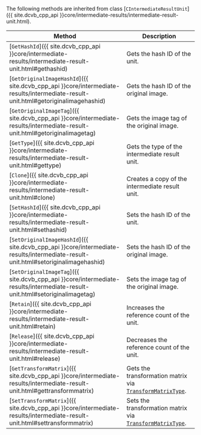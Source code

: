 
The following methods are inherited from class [`CIntermediateResultUnit`]({{ site.dcvb_cpp_api }}core/intermediate-results/intermediate-result-unit.html).

| Method               | Description |
|----------------------|-------------|
| [`GetHashId`]({{ site.dcvb_cpp_api }}core/intermediate-results/intermediate-result-unit.html#gethashid) | Gets the hash ID of the unit.|
| [`GetOriginalImageHashId`]({{ site.dcvb_cpp_api }}core/intermediate-results/intermediate-result-unit.html#getoriginalimagehashid) | Gets the hash ID of the original image. |
| [`GetOriginalImageTag`]({{ site.dcvb_cpp_api }}core/intermediate-results/intermediate-result-unit.html#getoriginalimagetag) | Gets the image tag of the original image. |
| [`GetType`]({{ site.dcvb_cpp_api }}core/intermediate-results/intermediate-result-unit.html#gettype) | Gets the type of the intermediate result unit. |
| [`Clone`]({{ site.dcvb_cpp_api }}core/intermediate-results/intermediate-result-unit.html#clone) | Creates a copy of the intermediate result unit. |
| [`SetHashId`]({{ site.dcvb_cpp_api }}core/intermediate-results/intermediate-result-unit.html#sethashid) | Sets the hash ID of the unit. |
| [`SetOriginalImageHashId`]({{ site.dcvb_cpp_api }}core/intermediate-results/intermediate-result-unit.html#setoriginalimagehashid) | Sets the hash ID of the original image. |
| [`SetOriginalImageTag`]({{ site.dcvb_cpp_api }}core/intermediate-results/intermediate-result-unit.html#setoriginalimagetag) | Sets the image tag of the original image. |
| [`Retain`]({{ site.dcvb_cpp_api }}core/intermediate-results/intermediate-result-unit.html#retain) | Increases the reference count of the unit. |
| [`Release`]({{ site.dcvb_cpp_api }}core/intermediate-results/intermediate-result-unit.html#release) | Decreases the reference count of the unit. |
| [`GetTransformMatrix`]({{ site.dcvb_cpp_api }}core/intermediate-results/intermediate-result-unit.html#gettransformmatrix) | Gets the transformation matrix via [`TransformMatrixType`]({{site.dcvb_cpp}}core/enum-transform-matrix-type.html?src=cpp&&lang=cpp). |
| [`SetTransformMatrix`]({{ site.dcvb_cpp_api }}core/intermediate-results/intermediate-result-unit.html#settransformmatrix) | Sets the transformation matrix via [`TransformMatrixType`]({{site.dcvb_cpp}}core/enum-transform-matrix-type.html?src=cpp&&lang=cpp). |

